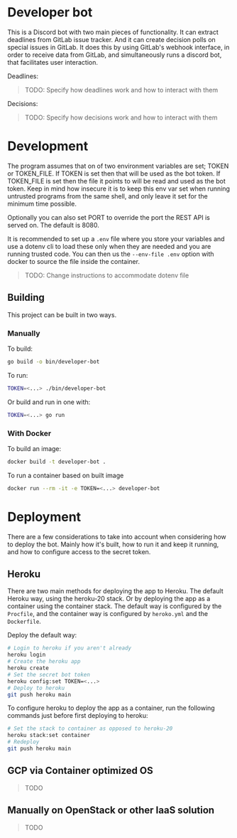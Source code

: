 # Developer bot

This is a Discord bot with two main pieces of functionality. It can extract deadlines from GitLab issue tracker. And it can create decision polls on special issues in GitLab. It does this by using GitLab's webhook interface, in order to receive data from GitLab, and simultaneously runs a discord bot, that facilitates user interaction.

Deadlines:
> TODO: Specify how deadlines work and how to interact with them

Decisions:
> TODO: Specify how decisions work and how to interact with them

# Development

The program assumes that on of two environment variables are set; TOKEN or TOKEN_FILE. If TOKEN is set then that will be used as the bot token. If TOKEN_FILE is set then the file it points to will be read and used as the bot token. Keep in mind how insecure it is to keep this env var set when running untrusted programs from the same shell, and only leave it set for the minimum time possible.

Optionally you can also set PORT to override the port the REST API is served on. The default is 8080.

It is recommended to set up a `.env` file where you store your variables and use a dotenv cli to load these only when they are needed and you are running trusted code. You can then us the `--env-file .env` option with docker to source the file inside the container.

> TODO: Change instructions to accommodate dotenv file

## Building

This project can be built in two ways.

### Manually

To build:
```bash
go build -o bin/developer-bot
```

To run:
```bash
TOKEN=<...> ./bin/developer-bot
```

Or build and run in one with:
```bash
TOKEN=<...> go run
```

### With Docker

To build an image:
```bash
docker build -t developer-bot .
```

To run a container based on built image
```bash
docker run --rm -it -e TOKEN=<...> developer-bot
```

# Deployment

There are a few considerations to take into account when considering how to deploy the bot. Mainly how it's built, how to run it and keep it running, and how to configure access to the secret token.

## Heroku

There are two main methods for deploying the app to Heroku. The default Heroku way, using the heroku-20 stack. Or by deploying the app as a container using the container stack. The default way is configured by the `Procfile`, and the container way is configured by `heroko.yml` and the `Dockerfile`.

Deploy the default way:
```bash
# Login to heroku if you aren't already
heroku login
# Create the heroku app
heroku create
# Set the secret bot token
heroku config:set TOKEN=<...>
# Deploy to heroku
git push heroku main
```

To configure heroku to deploy the app as a container, run the following commands just before first deploying to heroku:
```bash
# Set the stack to container as opposed to heroku-20
heroku stack:set container
# Redeploy
git push heroku main
```

## GCP via Container optimized OS

> TODO

## Manually on OpenStack or other IaaS solution

> TODO

